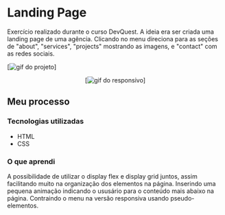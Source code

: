 # Landing Page 

Exercício realizado durante o curso DevQuest. A ideia era ser criada uma landing page de uma agência. Clicando no menu direciona para as seções de "about", "services", "projects" mostrando as imagens, e "contact" com as redes sociais.     


[<img src="src/images/landing-page.gif" alt="gif do projeto">]

<p align="center"> [<img src="src/images/responsive-landing-page.gif" alt="gif do responsivo">] </p>


## Meu processo

### Tecnologias utilizadas

- HTML
- CSS


### O que aprendi

A possibilidade de utilizar o display flex e display grid juntos, assim facilitando muito na organização dos elementos na página. Inserindo uma pequena animação indicando o ususário para o conteúdo mais abaixo na página. Contraindo o menu na versão responsiva usando pseudo-elementos. 

 
